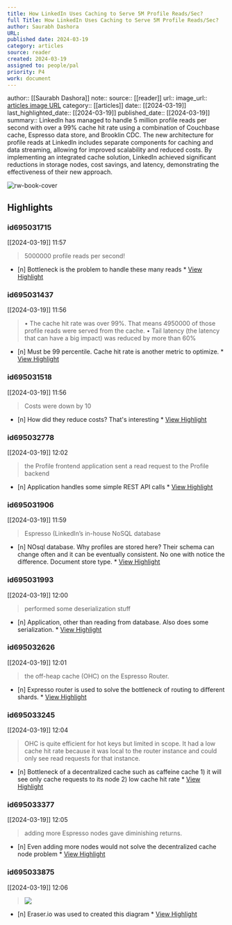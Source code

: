 ```yaml
---
title: How LinkedIn Uses Caching to Serve 5M Profile Reads/Sec?
full Title: How LinkedIn Uses Caching to Serve 5M Profile Reads/Sec?
author: Saurabh Dashora
URL: 
published date: 2024-03-19
category: articles
source: reader
created: 2024-03-19
assigned to: people/pal
priority: P4
work: document
---
```

author:: [[Saurabh Dashora]]
note:: 
source:: [[reader]]
url:: 
image_url:: [articles image URL](https://readwise-assets.s3.amazonaws.com/static/images/article0.00998d930354.png)
category:: [[articles]]
date:: [[2024-03-19]]
last_highlighted_date:: [[2024-03-19]]
published_date:: [[2024-03-19]]
summary:: LinkedIn has managed to handle 5 million profile reads per second with over a 99% cache hit rate using a combination of Couchbase cache, Espresso data store, and Brooklin CDC. The new architecture for profile reads at LinkedIn includes separate components for caching and data streaming, allowing for improved scalability and reduced costs. By implementing an integrated cache solution, LinkedIn achieved significant reductions in storage nodes, cost savings, and latency, demonstrating the effectiveness of their new approach.

![rw-book-cover](https://readwise-assets.s3.amazonaws.com/static/images/article0.00998d930354.png)

## Highlights
### id695031715
[[2024-03-19]] 11:57
> 5000000 profile reads per second!

- [n] Bottleneck is the problem to handle these many reads  * [View Highlight](https://read.readwise.io/read/01hsbt9n2faxye61e5rsh6bpet)


### id695031437
[[2024-03-19]] 11:56
> • The cache hit rate was over 99%. That means 4950000 of those profile reads were served from the cache.
> • Tail latency (the latency that can have a big impact) was reduced by more than 60%

- [n] Must be 99 percentile. Cache hit rate is another metric to optimize.  * [View Highlight](https://read.readwise.io/read/01hsbt7gdpvjh7hnr1mb1nh67y)


### id695031518
[[2024-03-19]] 11:56
> Costs were down by 10

- [n] How did they reduce costs? That's interesting  * [View Highlight](https://read.readwise.io/read/01hsbt8z9c3ayapqj76q7s5d8f)


### id695032778
[[2024-03-19]] 12:02
> the Profile frontend application sent a read request to the Profile backend

- [n] Application handles some simple REST API calls  * [View Highlight](https://read.readwise.io/read/01hsbtjrv9gg80r5x2tgr1cdy0)


### id695031906
[[2024-03-19]] 11:59
> Espresso (LinkedIn’s in-house NoSQL database

- [n] NOsql database. Why profiles are stored here? Their schema can change often and it can be eventually consistent. No one with notice the difference. Document store type.  * [View Highlight](https://read.readwise.io/read/01hsbtcygde2g8wvsnvrewjfz1)


### id695031993
[[2024-03-19]] 12:00
> performed some deserialization stuff

- [n] Application, other than reading from database. Also does some serialization.  * [View Highlight](https://read.readwise.io/read/01hsbtf3n8bwmt7myaf7eym0cb)


### id695032626
[[2024-03-19]] 12:01
> the off-heap cache (OHC) on the Espresso Router.

- [n] Expresso router is used to solve the bottleneck of routing to different shards.  * [View Highlight](https://read.readwise.io/read/01hsbth769a3awmjrtq1advzk5)


### id695033245
[[2024-03-19]] 12:04
> OHC is quite efficient for hot keys but limited in scope. It had a low cache hit rate because it was local to the router instance and could only see read requests for that instance.

- [n] Bottleneck of a decentralized cache such as caffeine cache 1) it will see only cache requests to its node 2) low cache hit rate  * [View Highlight](https://read.readwise.io/read/01hsbtnvqk8gjvfcxf672ane5z)


### id695033377
[[2024-03-19]] 12:05
> adding more Espresso nodes gave diminishing returns.

- [n] Even adding more nodes would not solve the decentralized cache node problem  * [View Highlight](https://read.readwise.io/read/01hsbtrz6756fjk33yper1vnkx)


### id695033875
[[2024-03-19]] 12:06
> ![](https://substackcdn.com/image/fetch/w_2912,c_limit,f_auto,q_auto:good,fl_progressive:steep/https%3A%2F%2Fsubstack-post-media.s3.amazonaws.com%2Fpublic%2Fimages%2Fa57b7dbd-5741-4be9-866c-30efd1a0d4ea_1950x1462.png)

- [n] Eraser.io was used to created this diagram  * [View Highlight](https://read.readwise.io/read/01hsbttxef5afybr7d4mxhr8v3)


